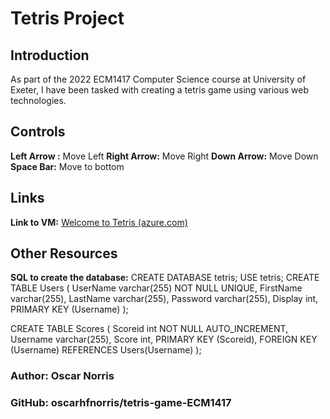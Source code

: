 # Tetris Project
## Introduction
As part of the 2022 ECM1417 Computer Science course at University of Exeter, I have been tasked with creating a tetris game using various web technologies.

## Controls
**Left Arrow :** Move Left
**Right Arrow:** Move Right
**Down Arrow:** Move Down
**Space Bar:** Move to bottom

## Links
**Link to VM:** [Welcome to Tetris (azure.com)](http://ml-lab-4d78f073-aa49-4f0e-bce2-31e5254052c7.ukwest.cloudapp.azure.com:65116/)

## Other Resources
**SQL to create the database:**
CREATE DATABASE tetris;
USE tetris;
CREATE TABLE Users (
 UserName varchar(255) NOT NULL UNIQUE,
 FirstName varchar(255),
 LastName varchar(255),
 Password varchar(255),
 Display int,
 PRIMARY KEY (Username)
);
  
CREATE TABLE Scores (
 Scoreid int NOT NULL AUTO_INCREMENT,
 Username varchar(255),
 Score int,
 PRIMARY KEY (Scoreid),
 FOREIGN KEY (Username) REFERENCES Users(Username)
);

### Author: Oscar Norris

### GitHub: oscarhfnorris/tetris-game-ECM1417
